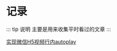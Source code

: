 # 记录

::: tip 说明
主要是用来收集平时看过的文章
:::


[实现微信H5视频行内autoplay](https://segmentfault.com/a/1190000020674521)